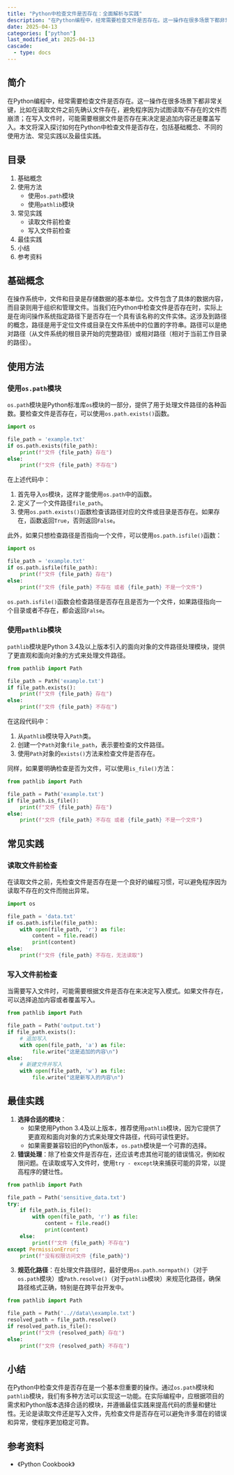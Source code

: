```yaml
---
title: "Python中检查文件是否存在：全面解析与实践"
description: "在Python编程中，经常需要检查文件是否存在。这一操作在很多场景下都非常关键，比如在读取文件之前先确认文件存在，避免程序因为试图读取不存在的文件而崩溃；在写入文件时，可能需要根据文件是否存在来决定是追加内容还是覆盖写入。本文将深入探讨如何在Python中检查文件是否存在，包括基础概念、不同的使用方法、常见实践以及最佳实践。"
date: 2025-04-13
categories: ["python"]
last_modified_at: 2025-04-13
cascade:
  - type: docs
---
```



## 简介
在Python编程中，经常需要检查文件是否存在。这一操作在很多场景下都非常关键，比如在读取文件之前先确认文件存在，避免程序因为试图读取不存在的文件而崩溃；在写入文件时，可能需要根据文件是否存在来决定是追加内容还是覆盖写入。本文将深入探讨如何在Python中检查文件是否存在，包括基础概念、不同的使用方法、常见实践以及最佳实践。

<!-- more -->
## 目录
1. 基础概念
2. 使用方法
    - 使用`os.path`模块
    - 使用`pathlib`模块
3. 常见实践
    - 读取文件前检查
    - 写入文件前检查
4. 最佳实践
5. 小结
6. 参考资料

## 基础概念
在操作系统中，文件和目录是存储数据的基本单位。文件包含了具体的数据内容，而目录则用于组织和管理文件。当我们在Python中检查文件是否存在时，实际上是在询问操作系统指定路径下是否存在一个具有该名称的文件实体。这涉及到路径的概念，路径是用于定位文件或目录在文件系统中的位置的字符串。路径可以是绝对路径（从文件系统的根目录开始的完整路径）或相对路径（相对于当前工作目录的路径）。

## 使用方法

### 使用`os.path`模块
`os.path`模块是Python标准库`os`模块的一部分，提供了用于处理文件路径的各种函数。要检查文件是否存在，可以使用`os.path.exists()`函数。

```python
import os

file_path = 'example.txt'
if os.path.exists(file_path):
    print(f"文件 {file_path} 存在")
else:
    print(f"文件 {file_path} 不存在")
```

在上述代码中：
1. 首先导入`os`模块，这样才能使用`os.path`中的函数。
2. 定义了一个文件路径`file_path`。
3. 使用`os.path.exists()`函数检查该路径对应的文件或目录是否存在。如果存在，函数返回`True`，否则返回`False`。

此外，如果只想检查路径是否指向一个文件，可以使用`os.path.isfile()`函数：

```python
import os

file_path = 'example.txt'
if os.path.isfile(file_path):
    print(f"文件 {file_path} 存在")
else:
    print(f"文件 {file_path} 不存在 或者 {file_path} 不是一个文件")
```

`os.path.isfile()`函数会检查路径是否存在且是否为一个文件，如果路径指向一个目录或者不存在，都会返回`False`。

### 使用`pathlib`模块
`pathlib`模块是Python 3.4及以上版本引入的面向对象的文件路径处理模块，提供了更直观和面向对象的方式来处理文件路径。

```python
from pathlib import Path

file_path = Path('example.txt')
if file_path.exists():
    print(f"文件 {file_path} 存在")
else:
    print(f"文件 {file_path} 不存在")
```

在这段代码中：
1. 从`pathlib`模块导入`Path`类。
2. 创建一个`Path`对象`file_path`，表示要检查的文件路径。
3. 使用`Path`对象的`exists()`方法来检查文件是否存在。

同样，如果要明确检查是否为文件，可以使用`is_file()`方法：

```python
from pathlib import Path

file_path = Path('example.txt')
if file_path.is_file():
    print(f"文件 {file_path} 存在")
else:
    print(f"文件 {file_path} 不存在 或者 {file_path} 不是一个文件")
```

## 常见实践

### 读取文件前检查
在读取文件之前，先检查文件是否存在是一个良好的编程习惯，可以避免程序因为读取不存在的文件而抛出异常。

```python
import os

file_path = 'data.txt'
if os.path.isfile(file_path):
    with open(file_path, 'r') as file:
        content = file.read()
        print(content)
else:
    print(f"文件 {file_path} 不存在，无法读取")
```

### 写入文件前检查
当需要写入文件时，可能需要根据文件是否存在来决定写入模式。如果文件存在，可以选择追加内容或者覆盖写入。

```python
from pathlib import Path

file_path = Path('output.txt')
if file_path.exists():
    # 追加写入
    with open(file_path, 'a') as file:
        file.write("这是追加的内容\n")
else:
    # 新建文件并写入
    with open(file_path, 'w') as file:
        file.write("这是新写入的内容\n")
```

## 最佳实践
1. **选择合适的模块**：
    - 如果使用Python 3.4及以上版本，推荐使用`pathlib`模块，因为它提供了更直观和面向对象的方式来处理文件路径，代码可读性更好。
    - 如果需要兼容较旧的Python版本，`os.path`模块是一个可靠的选择。
2. **错误处理**：除了检查文件是否存在，还应该考虑其他可能的错误情况，例如权限问题。在读取或写入文件时，使用`try - except`块来捕获可能的异常，以提高程序的健壮性。

```python
from pathlib import Path

file_path = Path('sensitive_data.txt')
try:
    if file_path.is_file():
        with open(file_path, 'r') as file:
            content = file.read()
            print(content)
    else:
        print(f"文件 {file_path} 不存在")
except PermissionError:
    print(f"没有权限访问文件 {file_path}")
```

3. **规范化路径**：在处理文件路径时，最好使用`os.path.normpath()`（对于`os.path`模块）或`Path.resolve()`（对于`pathlib`模块）来规范化路径，确保路径格式正确，特别是在跨平台开发中。

```python
from pathlib import Path

file_path = Path('..//data\\example.txt')
resolved_path = file_path.resolve()
if resolved_path.is_file():
    print(f"文件 {resolved_path} 存在")
else:
    print(f"文件 {resolved_path} 不存在")
```

## 小结
在Python中检查文件是否存在是一个基本但重要的操作。通过`os.path`模块和`pathlib`模块，我们有多种方法可以实现这一功能。在实际编程中，应根据项目的需求和Python版本选择合适的模块，并遵循最佳实践来提高代码的质量和健壮性。无论是读取文件还是写入文件，先检查文件是否存在可以避免许多潜在的错误和异常，使程序更加稳定可靠。

## 参考资料
- 《Python Cookbook》